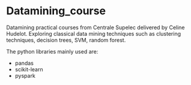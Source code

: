 # Datamining_course
Datamining practical courses from Centrale Supelec delivered by Celine Hudelot. Exploring classical data mining techniques such as clustering techniques, decision trees, SVM, random forest.

The python libraries mainly used are:

* pandas
* scikit-learn
* pyspark
